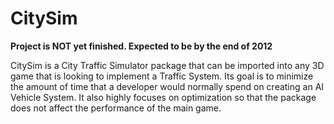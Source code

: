# CitySim
**Project is NOT yet finished. Expected to be by the end of 2012** 

CitySim is a City Traffic Simulator package that can be imported into any 3D game that is looking to implement a Traffic System. Its goal is to minimize the amount of time that a developer would normally spend on creating an AI Vehicle System. It also highly focuses on optimization so that the package does not affect the performance of the main game.
